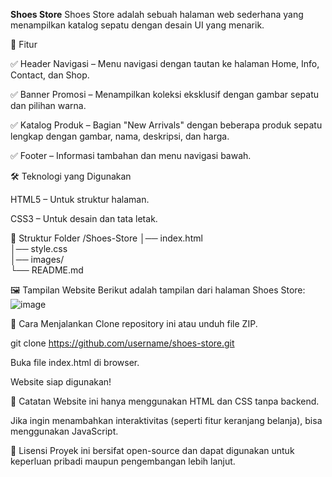 **Shoes Store**
Shoes Store adalah sebuah halaman web sederhana yang menampilkan katalog sepatu dengan desain UI yang menarik.

📌 Fitur

✅ Header Navigasi – Menu navigasi dengan tautan ke halaman Home, Info, Contact, dan Shop.

✅ Banner Promosi – Menampilkan koleksi eksklusif dengan gambar sepatu dan pilihan warna.

✅ Katalog Produk – Bagian "New Arrivals" dengan beberapa produk sepatu lengkap dengan gambar, nama, deskripsi, dan harga.

✅ Footer – Informasi tambahan dan menu navigasi bawah.

🛠️ Teknologi yang Digunakan

HTML5 – Untuk struktur halaman.

CSS3 – Untuk desain dan tata letak.

📂 Struktur Folder
/Shoes-Store
│── index.html   
│── style.css      
│── images/         
└── README.md  

🖼️ Tampilan Website
Berikut adalah tampilan dari halaman Shoes Store:
![image](https://github.com/user-attachments/assets/8cff3974-642a-4728-bd7e-a5bb70437687)


🚀 Cara Menjalankan
Clone repository ini atau unduh file ZIP.

git clone https://github.com/username/shoes-store.git

Buka file index.html di browser.

Website siap digunakan!

📌 Catatan
Website ini hanya menggunakan HTML dan CSS tanpa backend.

Jika ingin menambahkan interaktivitas (seperti fitur keranjang belanja), bisa menggunakan JavaScript.

📜 Lisensi
Proyek ini bersifat open-source dan dapat digunakan untuk keperluan pribadi maupun pengembangan lebih lanjut.
